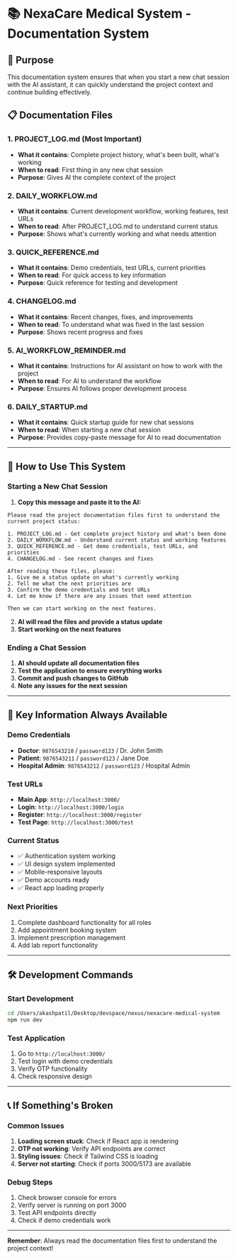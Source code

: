 # 📚 NexaCare Medical System - Documentation System

## 🎯 **Purpose**
This documentation system ensures that when you start a new chat session with the AI assistant, it can quickly understand the project context and continue building effectively.

## 📋 **Documentation Files**

### **1. PROJECT_LOG.md** (Most Important)
- **What it contains**: Complete project history, what's been built, what's working
- **When to read**: First thing in any new chat session
- **Purpose**: Gives AI the complete context of the project

### **2. DAILY_WORKFLOW.md**
- **What it contains**: Current development workflow, working features, test URLs
- **When to read**: After PROJECT_LOG.md to understand current status
- **Purpose**: Shows what's currently working and what needs attention

### **3. QUICK_REFERENCE.md**
- **What it contains**: Demo credentials, test URLs, current priorities
- **When to read**: For quick access to key information
- **Purpose**: Quick reference for testing and development

### **4. CHANGELOG.md**
- **What it contains**: Recent changes, fixes, and improvements
- **When to read**: To understand what was fixed in the last session
- **Purpose**: Shows recent progress and fixes

### **5. AI_WORKFLOW_REMINDER.md**
- **What it contains**: Instructions for AI assistant on how to work with the project
- **When to read**: For AI to understand the workflow
- **Purpose**: Ensures AI follows proper development process

### **6. DAILY_STARTUP.md**
- **What it contains**: Quick startup guide for new chat sessions
- **When to read**: When starting a new chat session
- **Purpose**: Provides copy-paste message for AI to read documentation

---

## 🚀 **How to Use This System**

### **Starting a New Chat Session**

1. **Copy this message and paste it to the AI:**
```
Please read the project documentation files first to understand the current project status:

1. PROJECT_LOG.md - Get complete project history and what's been done
2. DAILY_WORKFLOW.md - Understand current status and working features  
3. QUICK_REFERENCE.md - Get demo credentials, test URLs, and priorities
4. CHANGELOG.md - See recent changes and fixes

After reading these files, please:
1. Give me a status update on what's currently working
2. Tell me what the next priorities are
3. Confirm the demo credentials and test URLs
4. Let me know if there are any issues that need attention

Then we can start working on the next features.
```

2. **AI will read the files and provide a status update**
3. **Start working on the next features**

### **Ending a Chat Session**

1. **AI should update all documentation files**
2. **Test the application to ensure everything works**
3. **Commit and push changes to GitHub**
4. **Note any issues for the next session**

---

## 🔑 **Key Information Always Available**

### **Demo Credentials**
- **Doctor**: `9876543210` / `password123` / Dr. John Smith
- **Patient**: `9876543211` / `password123` / Jane Doe
- **Hospital Admin**: `9876543212` / `password123` / Hospital Admin

### **Test URLs**
- **Main App**: `http://localhost:3000/`
- **Login**: `http://localhost:3000/login`
- **Register**: `http://localhost:3000/register`
- **Test Page**: `http://localhost:3000/test`

### **Current Status**
- ✅ Authentication system working
- ✅ UI design system implemented
- ✅ Mobile-responsive layouts
- ✅ Demo accounts ready
- ✅ React app loading properly

### **Next Priorities**
1. Complete dashboard functionality for all roles
2. Add appointment booking system
3. Implement prescription management
4. Add lab report functionality

---

## 🛠️ **Development Commands**

### **Start Development**
```bash
cd /Users/akashpatil/Desktop/devspace/nexus/nexacare-medical-system
npm run dev
```

### **Test Application**
1. Go to `http://localhost:3000/`
2. Test login with demo credentials
3. Verify OTP functionality
4. Check responsive design

---

## 📞 **If Something's Broken**

### **Common Issues**
1. **Loading screen stuck**: Check if React app is rendering
2. **OTP not working**: Verify API endpoints are correct
3. **Styling issues**: Check if Tailwind CSS is loading
4. **Server not starting**: Check if ports 3000/5173 are available

### **Debug Steps**
1. Check browser console for errors
2. Verify server is running on port 3000
3. Test API endpoints directly
4. Check if demo credentials work

---

**Remember**: Always read the documentation files first to understand the project context!
